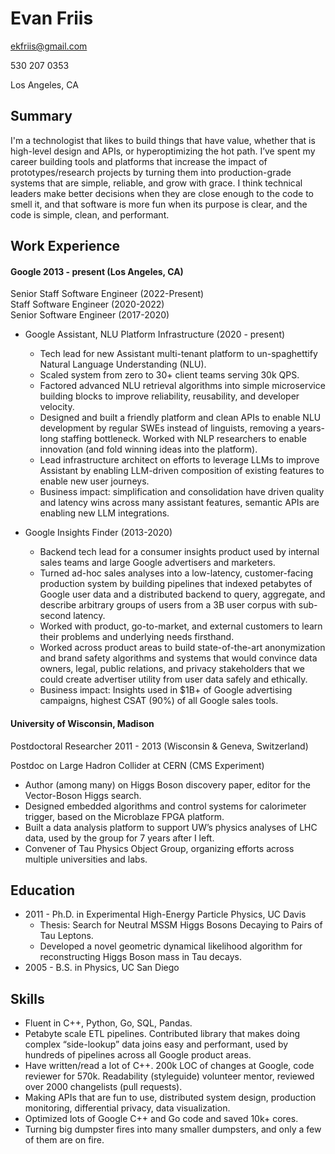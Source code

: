 # Evan Friis

ekfriis@gmail.com

530 207 0353

Los Angeles, CA

## Summary

I'm a technologist that likes to build things that have value, whether that is high-level design and APIs, or hyperoptimizing the hot path. I’ve spent my career building tools and platforms that increase the impact of prototypes/research projects by turning them into production-grade systems that are simple, reliable, and grow with grace. I think technical leaders make better decisions when they are close enough to the code to smell it, and that software is more fun when its purpose is clear, and the code is simple, clean, and performant.

## Work Experience

#### Google 2013 - present (Los Angeles, CA)

Senior Staff Software Engineer (2022-Present)  
Staff Software Engineer (2020-2022)  
Senior Software Engineer (2017-2020)  

- Google Assistant, NLU Platform Infrastructure (2020 - present)
  - Tech lead for new Assistant multi-tenant platform to un-spaghettify Natural Language Understanding (NLU).
  - Scaled system from zero to 30+ client teams serving 30k QPS.
  - Factored advanced NLU retrieval algorithms into simple microservice building blocks to improve reliability, reusability, and developer velocity.
  - Designed and built a friendly platform and clean APIs to enable NLU development by regular SWEs instead of linguists, removing a years-long staffing bottleneck.  Worked with NLP researchers to enable innovation (and fold winning ideas into the platform).
  - Lead infrastructure architect on efforts to leverage LLMs to improve Assistant by enabling LLM-driven composition of existing features to enable new user journeys.
  - Business impact: simplification and consolidation have driven quality and latency wins across many assistant features, semantic APIs are enabling new LLM integrations.

- Google Insights Finder (2013-2020)
  - Backend tech lead for a consumer insights product used by internal sales teams and large Google advertisers and marketers.
  - Turned ad-hoc sales analyses into a low-latency, customer-facing production system by building pipelines that indexed petabytes of Google user data and a distributed backend to query, aggregate, and describe arbitrary groups of users from a 3B user corpus with sub-second latency.
  - Worked with product, go-to-market, and external customers to learn their problems and underlying needs firsthand.
  - Worked across product areas to build state-of-the-art anonymization and brand safety algorithms and systems that would convince data owners, legal, public relations, and privacy stakeholders that we could create advertiser utility from user data safely and ethically.
  - Business impact: Insights used in $1B+ of Google advertising campaigns, highest CSAT (90%) of all Google sales tools.  

#### University of Wisconsin, Madison
Postdoctoral Researcher 2011 - 2013 (Wisconsin & Geneva, Switzerland)

Postdoc on Large Hadron Collider at CERN (CMS Experiment)

-  Author (among many) on Higgs Boson discovery paper, editor for the Vector-Boson Higgs search.
-  Designed embedded algorithms and control systems for calorimeter trigger, based on the Microblaze FPGA platform.
-  Built a data analysis platform to support UW’s physics analyses of LHC data, used by the group for 7 years after I left.
-  Convener of Tau Physics Object Group, organizing efforts across multiple universities and labs.

## Education 

 - 2011 - Ph.D. in Experimental High-Energy Particle Physics, UC Davis
   - Thesis: Search for Neutral MSSM Higgs Bosons Decaying to Pairs of Tau Leptons.
   - Developed a novel geometric dynamical likelihood algorithm for reconstructing Higgs Boson mass in Tau decays.
 - 2005 - B.S. in Physics, UC San Diego

## Skills

 - Fluent in C++, Python, Go, SQL, Pandas.
 - Petabyte scale ETL pipelines. Contributed library that makes doing complex “side-lookup” data joins easy and performant, used by hundreds of pipelines across all Google product areas. 
 - Have written/read a lot of C++. 200k LOC of changes at Google, code reviewer for 570k. Readability (styleguide) volunteer mentor, reviewed over 2000 changelists (pull requests).
 - Making APIs that are fun to use, distributed system design, production monitoring, differential privacy, data visualization.
 - Optimized lots of Google C++ and Go code and saved 10k+ cores.
 - Turning big dumpster fires into many smaller dumpsters, and only a few of them are on fire.


